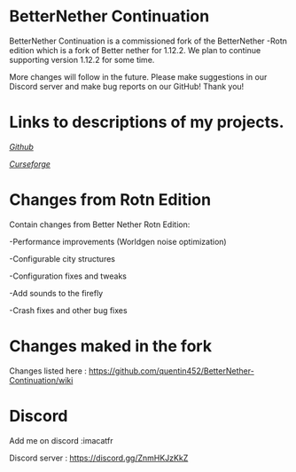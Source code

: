 # BetterNether Continuation 

BetterNether Continuation is a commissioned fork of the BetterNether -Rotn edition which is a fork of Better nether for 1.12.2. We plan to continue supporting version 1.12.2 for some time.

More changes will follow in the future. Please make suggestions in our Discord server and make bug reports on our GitHub! Thank you!


# Links to descriptions of my projects.

[*Github*](https://github.com/quentin452/BetterNether-Continuation)

[*Curseforge*](https://legacy.curseforge.com/minecraft/mc-mods/better-nether-continuation)

# Changes from Rotn Edition

Contain changes from Better Nether Rotn Edition:

-Performance improvements (Worldgen noise optimization)

-Configurable city structures

-Configuration fixes and tweaks

-Add sounds to the firefly

-Crash fixes and other bug fixes

# Changes maked in the fork

Changes listed here : https://github.com/quentin452/BetterNether-Continuation/wiki

# Discord

Add me on discord :imacatfr

Discord server : https://discord.gg/ZnmHKJzKkZ
